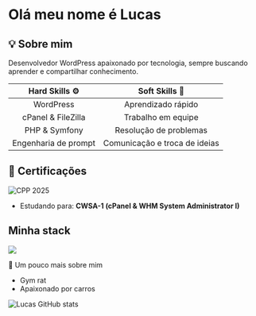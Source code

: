 <h1 align="left">Olá meu nome é Lucas</h1>

## 💡 Sobre mim
Desenvolvedor WordPress apaixonado por tecnologia, sempre buscando aprender e compartilhar conhecimento.

| Hard Skills ⚙️       | Soft Skills 🤝             |
| :------------------: | :-----------------------: |
| WordPress            | Aprendizado rápido         |
| cPanel & FileZilla   | Trabalho em equipe         |
| PHP & Symfony        | Resolução de problemas     |
| Engenharia de prompt | Comunicação e troca de ideias |


## 🏅 Certificações

![CPP 2025](https://img.shields.io/badge/cPanel%20Professional-CPP%202025-orange?logo=cpanel)
- Estudando para: **CWSA-1 (cPanel & WHM System Administrator I)**

## Minha stack
<p align="left">
  <a href="https://skillicons.dev">
    <img src="https://skillicons.dev/icons?i=wordpress,html,css,php,rails,git" />
  </a>
</p>

🤔 Um pouco mais sobre mim
- Gym rat
- Apaixonado por carros

![Lucas GitHub stats](https://github-readme-stats.vercel.app/api?username=lucascampardo1&show_icons=true&theme=transparent)
